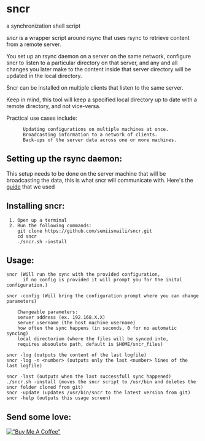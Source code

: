 # sncr
a synchronization shell script

*sncr* is a wrapper script around rsync that uses rsync to retrieve content from a remote server.
    
 You set up an rsync daemon on a server on the same network, configure sncr to listen to a particular 
directory on that server, and any and all changes you later make to the content inside that server directory 
will be updated in the local directory.
     
 Sncr can be installed on multiple clients that listen to the same server.
     
 Keep in mind, this tool will keep a specified local directory up to date with a remote directory, and not 
vice-versa.

 Practical use cases include:
 
          Updating configurations on multiple machines at once.
          Broadcasting information to a network of clients.
          Back-ups of the server data across one or more machines.
          
     
 
Setting up the rsync daemon:
-
 This setup needs to be done on the server machine that will be broadcasting the data,
 this is what sncr will communicate with.
 Here's the [guide](https://www.atlantic.net/vps-hosting/how-to-setup-rsync-daemon-linux-server/#gsc.tab=0) that we used     
    

Installing sncr:
-
     1. Open up a terminal 
     2. Run the following commands:
        git clone https://github.com/semiismaili/sncr.git
        cd sncr
        ./sncr.sh -install
Usage:
-
    sncr (Will run the sync with the provided configuration, 
          if no config is provided it will prompt you for the inital configuration.)
    
    sncr -config (Will bring the configuration prompt where you can change parameters)
    
        Changeable parameters:
        server address (ex. 192.168.X.X)
        server username (the host machine username)
        how often the sync happens (in seconds, 0 for no automatic syncing)
        local directorium (where the files will be synced into, 
        requires absoulute path, default is $HOME/sncr_files)
        
    sncr -log (outputs the content of the last logfile)
    sncr -log -n <number> (outputs only the last <number> lines of the last logfile)
    
    sncr -last (outputs when the last successfull sync happened)
    ./sncr.sh -install (moves the sncr script to /usr/bin and deletes the sncr folder cloned from git)
    sncr -update (updates /usr/bin/sncr to the latest version from git)
    sncr -help (outputs this usage screen)
    
Send some love:
-
[!["Buy Me A Coffee"](https://www.buymeacoffee.com/assets/img/custom_images/orange_img.png)](https://ko-fi.com/semiismaili)
